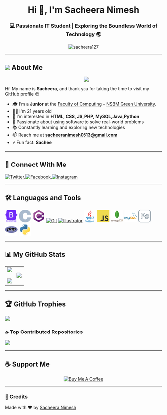 <h1 align="center">Hi 👋, I'm Sacheera Nimesh</h1>
<h3 align="center">💻 Passionate IT Student | Exploring the Boundless World of Technology 🌏</h3>

<p align="center"> 
  <img src="https://komarev.com/ghpvc/?username=sacheera127&label=Profile%20views&color=0e75b6&style=flat" alt="sacheera127" /> 
</p>

---

## <picture><img src="https://github.com/7oSkaaa/7oSkaaa/blob/main/Images/about_me.gif?raw=true" width="50px"></picture> About Me

<picture>
  <img align="right" src="https://github.com/7oSkaaa/7oSkaaa/blob/main/Images/Right_Side.gif?raw=true" width="250px">
</picture>

<br>

Hi! My name is **Sacheera**, and thank you for taking the time to visit my GitHub profile 😊  

- 🎓 I’m a **Junior** at the [Faculty of Computing](https://www.nsbm.ac.lk/faculty-of-computing/) – [NSBM Green University](https://www.nsbm.ac.lk/).  
- 👦🏻 I'm 21 years old
- 👀 I’m interested in **HTML, CSS, JS, PHP, MySQL,Java,Python** 
- 🧠 Passionate about using software to solve real-world problems  
- 📚 Constantly learning and exploring new technologies  
- 📫 Reach me at **sacheeranimesh0513@gmail.com**  
- ⚡ Fun fact:  **Sachee**  

---

## 🤝 Connect With Me
<p align="left">
  <a href="https://twitter.com/sacheera_nimesh" target="_blank">
    <img align="center" src="https://raw.githubusercontent.com/rahuldkjain/github-profile-readme-generator/master/src/images/icons/Social/twitter.svg" alt="Twitter" height="30" width="40" />
  </a>
  <a href="https://fb.com/sacheera.nimesh" target="_blank">
    <img align="center" src="https://raw.githubusercontent.com/rahuldkjain/github-profile-readme-generator/master/src/images/icons/Social/facebook.svg" alt="Facebook" height="30" width="40" />
  </a>
  <a href="https://instagram.com/sacheera_nimesh" target="_blank">
    <img align="center" src="https://raw.githubusercontent.com/rahuldkjain/github-profile-readme-generator/master/src/images/icons/Social/instagram.svg" alt="Instagram" height="30" width="40" />
  </a>
</p>

---

## 🛠️ Languages and Tools
<p align="left"> 
  <a href="https://getbootstrap.com" target="_blank"><img src="https://raw.githubusercontent.com/devicons/devicon/master/icons/bootstrap/bootstrap-plain-wordmark.svg" alt="Bootstrap" width="40" height="40"/></a>
  <a href="https://www.cprogramming.com/" target="_blank"><img src="https://raw.githubusercontent.com/devicons/devicon/master/icons/c/c-original.svg" alt="C" width="40" height="40"/></a>
  <a href="https://www.w3schools.com/cs/" target="_blank"><img src="https://raw.githubusercontent.com/devicons/devicon/master/icons/csharp/csharp-original.svg" alt="C#" width="40" height="40"/></a>
  <a href="https://git-scm.com/" target="_blank"><img src="https://www.vectorlogo.zone/logos/git-scm/git-scm-icon.svg" alt="Git" width="40" height="40"/></a>
  <a href="https://www.adobe.com/in/products/illustrator.html" target="_blank"><img src="https://www.vectorlogo.zone/logos/adobe_illustrator/adobe_illustrator-icon.svg" alt="Illustrator" width="40" height="40"/></a>
  <a href="https://www.java.com" target="_blank"><img src="https://raw.githubusercontent.com/devicons/devicon/master/icons/java/java-original.svg" alt="Java" width="40" height="40"/></a>
  <a href="https://developer.mozilla.org/en-US/docs/Web/JavaScript" target="_blank"><img src="https://raw.githubusercontent.com/devicons/devicon/master/icons/javascript/javascript-original.svg" alt="JavaScript" width="40" height="40"/></a>
  <a href="https://www.mongodb.com/" target="_blank"><img src="https://raw.githubusercontent.com/devicons/devicon/master/icons/mongodb/mongodb-original-wordmark.svg" alt="MongoDB" width="40" height="40"/></a>
  <a href="https://www.mysql.com/" target="_blank"><img src="https://raw.githubusercontent.com/devicons/devicon/master/icons/mysql/mysql-original-wordmark.svg" alt="MySQL" width="40" height="40"/></a>
  <a href="https://www.photoshop.com/en" target="_blank"><img src="https://raw.githubusercontent.com/devicons/devicon/master/icons/photoshop/photoshop-line.svg" alt="Photoshop" width="40" height="40"/></a>
  <a href="https://www.php.net" target="_blank"><img src="https://raw.githubusercontent.com/devicons/devicon/master/icons/php/php-original.svg" alt="PHP" width="40" height="40"/></a>
  <a href="https://www.python.org" target="_blank"><img src="https://raw.githubusercontent.com/devicons/devicon/master/icons/python/python-original.svg" alt="Python" width="40" height="40"/></a>
</p>

---

## 📊 My GitHub Stats
<p align="center">
  <table align="center">
    <tr border="none">
      <td width="50%" align="center">
        <img src="https://github-readme-stats.vercel.app/api?username=sacheera127&theme=dark&show_icons=true&count_private=true" />
        <br><br>
        <img src="https://github-readme-streak-stats.herokuapp.com/?user=sacheera127&theme=dark&hide_border=false" />
      </td>
      <td width="50%" align="center">
        <img src="https://github-readme-stats.vercel.app/api/top-langs/?username=sacheera127&theme=dark&hide_border=false&no-bg=true&no-frame=true&langs_count=10"/>
      </td>
    </tr>
  </table>
</p>

---

## 🏆 GitHub Trophies
![](https://github-profile-trophy.vercel.app/?username=sacheera127&theme=onedark&no-frame=true&no-bg=false&margin-w=4)

### 🔝 Top Contributed Repositories
![](https://github-contributor-stats.vercel.app/api?username=sacheera127&limit=5&theme=tokyonight&combine_all_yearly_contributions=true)

---

## ☕ Support Me
<p align="center">
  <a href="https://buymeacoffee.com/sacheera_nimesh" target="_blank">
    <img src="https://cdn.buymeacoffee.com/buttons/v2/default-yellow.png" height="55" width="210" alt="Buy Me A Coffee" />
  </a>
</p>

---

### 💬 Credits
Made with ❤️ by [Sacheera Nimesh](https://github.com/sacheera127)
